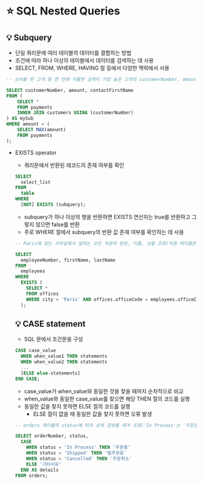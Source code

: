 # ⭐ SQL Nested Queries

## 💡 Subquery
- 단일 쿼리문에 여러 테이블의 데이터를 결합하는 방법
- 조건에 따라 하나 이상의 테이블에서 데이터를 검색하는 데 사용
- SELECT, FROM, WHERE, HAVING 절 등에서 다양한 맥락에서 사용
```sql
-- 소비를 한 고객 중 한 번에 지불한 금액이 가장 높은 고객의 customerNumber, amount, contactFirstName을 조회(고객 테이블은 customers, 지불 테이블은 payments를 활용)

SELECT customerNumber, amount, contactFirstName
FROM (
	SELECT *
    FROM payments
    INNER JOIN customers USING (customerNumber)
) AS mySub
WHERE amount = (
	SELECT MAX(amount)
    FROM payments
);
```
- EXISTS operator
  - 쿼리문에서 반환된 레코드의 존재 여부를 확인
  ```sql
  SELECT
    select_list
  FROM
    table
  WHERE
    [NOT] EXISTS (subquery);
  ```
  - subquery가 하나 이상의 행을 반환하면 EXISTS 연산자는 true를 반환하고 그렇지 않으면 false를 반환
  - 주로 WHERE 절에서 subquery의 반환 값 존재 여부를 확인하는 데 사용
  ```sql
  -- Paris에 있는 사무실에서 일하는 모든 직원의 번호, 이름, 성을 조회(직원 테이블은 employees, 사무실 테이블은 offices이며 두 테이블의 officeCode 필드를 기준으로 비교)

  SELECT
    employeeNumber, firstName, lastName
  FROM
    employees
  WHERE
    EXISTS (
      SELECT *
      FROM offices
      WHERE city = 'Paris' AND offices.officeCode = employees.officeCode
    );
  ```

  ## 💡 CASE statement
  - SQL 문에서 조건문을 구성
  ```sql
  CASE case_value
    WHEN when_value1 THEN statements
    WHEN when_value2 THEN statements
    ...
    [ELSE else-statements]
  END CASE;
  ```
  - case_value가 when_value와 동일한 것을 찾을 때까지 순차적으로 비교
  - when_value와 동일한 case_value를 찾으면 해당 THEN 절의 코드를 실행
  - 동일한 값을 찾지 못하면 ELSE 절의 코드를 실행
    - ELSE 절이 없을 때 동일한 값을 찾지 못하면 오류 발생
  ```sql
  -- orders 테이블의 status에 따라 상세 정보를 매겨 조회('In Process'는 '주문중', 'Shipped'는 '발주완료', 'Cancelled'는 '주문취소', 그 외는 '기타사유'로 지정)

  SELECT orderNumber, status,
    CASE
      WHEN status = 'In Process' THEN '주문중'
      WHEN status = 'Shipped' THEN '발주완료'
      WHEN status = 'Cancelled' THEN '주문취소'
      ELSE '기타사유'
    END AS details
  FROM orders;
  ```